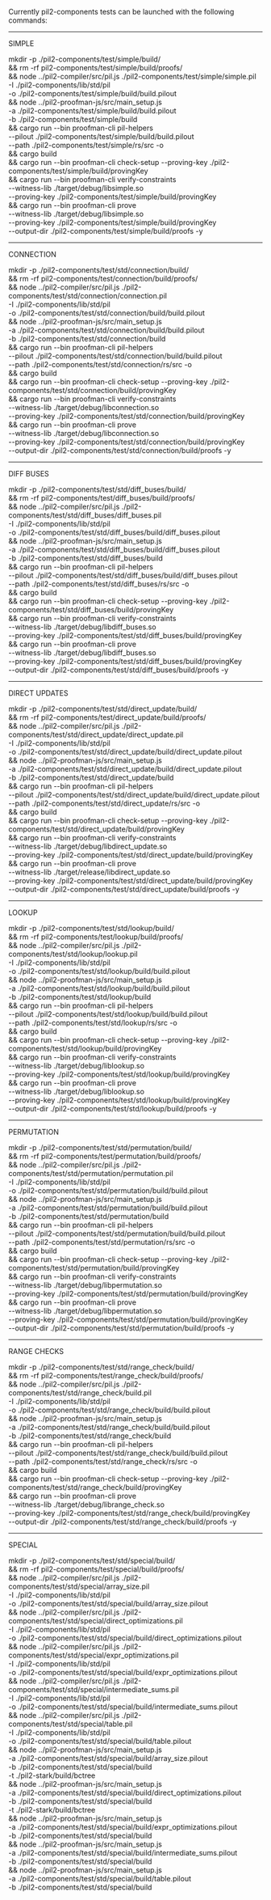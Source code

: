Currently pil2-components tests can be launched with the following commands:

------------------------------------
SIMPLE

mkdir -p ./pil2-components/test/simple/build/ \
&& rm -rf pil2-components/test/simple/build/proofs/ \
&& node ../pil2-compiler/src/pil.js ./pil2-components/test/simple/simple.pil \
     -I ./pil2-components/lib/std/pil \
     -o ./pil2-components/test/simple/build/build.pilout \
&& node ../pil2-proofman-js/src/main_setup.js \
     -a ./pil2-components/test/simple/build/build.pilout \
     -b ./pil2-components/test/simple/build \
&& cargo run --bin proofman-cli pil-helpers \
     --pilout ./pil2-components/test/simple/build/build.pilout \
     --path ./pil2-components/test/simple/rs/src -o \
&& cargo build \
&& cargo run --bin proofman-cli check-setup --proving-key ./pil2-components/test/simple/build/provingKey \
&& cargo run --bin proofman-cli verify-constraints \
     --witness-lib ./target/debug/libsimple.so \
     --proving-key ./pil2-components/test/simple/build/provingKey \
&& cargo run --bin proofman-cli prove \
     --witness-lib ./target/debug/libsimple.so \
     --proving-key ./pil2-components/test/simple/build/provingKey \
     --output-dir ./pil2-components/test/simple/build/proofs -y

------------------------------------
CONNECTION

mkdir -p ./pil2-components/test/std/connection/build/ \
&& rm -rf pil2-components/test/connection/build/proofs/ \
&& node ../pil2-compiler/src/pil.js ./pil2-components/test/std/connection/connection.pil \
     -I ./pil2-components/lib/std/pil \
     -o ./pil2-components/test/std/connection/build/build.pilout \
&& node ../pil2-proofman-js/src/main_setup.js \
     -a ./pil2-components/test/std/connection/build/build.pilout \
     -b ./pil2-components/test/std/connection/build \
&& cargo run --bin proofman-cli pil-helpers \
     --pilout ./pil2-components/test/std/connection/build/build.pilout \
     --path ./pil2-components/test/std/connection/rs/src -o \
&& cargo build \
&& cargo run --bin proofman-cli check-setup --proving-key ./pil2-components/test/std/connection/build/provingKey \
&& cargo run --bin proofman-cli verify-constraints \
     --witness-lib ./target/debug/libconnection.so \
     --proving-key ./pil2-components/test/std/connection/build/provingKey \
&& cargo run --bin proofman-cli prove \
     --witness-lib ./target/debug/libconnection.so \
     --proving-key ./pil2-components/test/std/connection/build/provingKey \
     --output-dir ./pil2-components/test/std/connection/build/proofs -y

------------------------------------
DIFF BUSES

mkdir -p ./pil2-components/test/std/diff_buses/build/ \
&& rm -rf pil2-components/test/diff_buses/build/proofs/ \
&& node ../pil2-compiler/src/pil.js ./pil2-components/test/std/diff_buses/diff_buses.pil \
     -I ./pil2-components/lib/std/pil \
     -o ./pil2-components/test/std/diff_buses/build/diff_buses.pilout \
&& node ../pil2-proofman-js/src/main_setup.js \
     -a ./pil2-components/test/std/diff_buses/build/diff_buses.pilout \
     -b ./pil2-components/test/std/diff_buses/build \
&& cargo run --bin proofman-cli pil-helpers \
     --pilout ./pil2-components/test/std/diff_buses/build/diff_buses.pilout \
     --path ./pil2-components/test/std/diff_buses/rs/src -o \
&& cargo build \
&& cargo run --bin proofman-cli check-setup --proving-key ./pil2-components/test/std/diff_buses/build/provingKey \
&& cargo run --bin proofman-cli verify-constraints \
     --witness-lib ./target/debug/libdiff_buses.so \
     --proving-key ./pil2-components/test/std/diff_buses/build/provingKey \
&& cargo run --bin proofman-cli prove \
     --witness-lib ./target/debug/libdiff_buses.so \
     --proving-key ./pil2-components/test/std/diff_buses/build/provingKey \
     --output-dir ./pil2-components/test/std/diff_buses/build/proofs -y

------------------------------------
DIRECT UPDATES

mkdir -p ./pil2-components/test/std/direct_update/build/ \
&& rm -rf pil2-components/test/direct_update/build/proofs/ \
&& node ../pil2-compiler/src/pil.js ./pil2-components/test/std/direct_update/direct_update.pil \
     -I ./pil2-components/lib/std/pil \
     -o ./pil2-components/test/std/direct_update/build/direct_update.pilout \
&& node ../pil2-proofman-js/src/main_setup.js \
     -a ./pil2-components/test/std/direct_update/build/direct_update.pilout \
     -b ./pil2-components/test/std/direct_update/build \
&& cargo run --bin proofman-cli pil-helpers \
     --pilout ./pil2-components/test/std/direct_update/build/direct_update.pilout \
     --path ./pil2-components/test/std/direct_update/rs/src -o \
&& cargo build \
&& cargo run --bin proofman-cli check-setup --proving-key ./pil2-components/test/std/direct_update/build/provingKey \
&& cargo run --bin proofman-cli verify-constraints \
     --witness-lib ./target/debug/libdirect_update.so \
     --proving-key ./pil2-components/test/std/direct_update/build/provingKey \
&& cargo run --bin proofman-cli prove \
     --witness-lib ./target/release/libdirect_update.so \
     --proving-key ./pil2-components/test/std/direct_update/build/provingKey \
     --output-dir ./pil2-components/test/std/direct_update/build/proofs -y

------------------------------------
LOOKUP

mkdir -p ./pil2-components/test/std/lookup/build/ \
&& rm -rf pil2-components/test/lookup/build/proofs/ \
&& node ../pil2-compiler/src/pil.js ./pil2-components/test/std/lookup/lookup.pil \
     -I ./pil2-components/lib/std/pil \
     -o ./pil2-components/test/std/lookup/build/build.pilout \
&& node ../pil2-proofman-js/src/main_setup.js \
     -a ./pil2-components/test/std/lookup/build/build.pilout \
     -b ./pil2-components/test/std/lookup/build \
&& cargo run --bin proofman-cli pil-helpers \
     --pilout ./pil2-components/test/std/lookup/build/build.pilout \
     --path ./pil2-components/test/std/lookup/rs/src -o \
&& cargo build \
&& cargo run --bin proofman-cli check-setup --proving-key ./pil2-components/test/std/lookup/build/provingKey \
&& cargo run --bin proofman-cli verify-constraints \
     --witness-lib ./target/debug/liblookup.so \
     --proving-key ./pil2-components/test/std/lookup/build/provingKey \
&& cargo run --bin proofman-cli prove \
     --witness-lib ./target/debug/liblookup.so \
     --proving-key ./pil2-components/test/std/lookup/build/provingKey \
     --output-dir ./pil2-components/test/std/lookup/build/proofs -y

------------------------------------
PERMUTATION

mkdir -p ./pil2-components/test/std/permutation/build/ \
&& rm -rf pil2-components/test/permutation/build/proofs/ \
&& node ../pil2-compiler/src/pil.js ./pil2-components/test/std/permutation/permutation.pil \
     -I ./pil2-components/lib/std/pil \
     -o ./pil2-components/test/std/permutation/build/build.pilout \
&& node ../pil2-proofman-js/src/main_setup.js \
     -a ./pil2-components/test/std/permutation/build/build.pilout \
     -b ./pil2-components/test/std/permutation/build \
&& cargo run --bin proofman-cli pil-helpers \
     --pilout ./pil2-components/test/std/permutation/build/build.pilout \
     --path ./pil2-components/test/std/permutation/rs/src -o \
&& cargo build \
&& cargo run --bin proofman-cli check-setup --proving-key ./pil2-components/test/std/permutation/build/provingKey \
&& cargo run --bin proofman-cli verify-constraints \
     --witness-lib ./target/debug/libpermutation.so \
     --proving-key ./pil2-components/test/std/permutation/build/provingKey \
&& cargo run --bin proofman-cli prove \
     --witness-lib ./target/debug/libpermutation.so \
     --proving-key ./pil2-components/test/std/permutation/build/provingKey \
     --output-dir ./pil2-components/test/std/permutation/build/proofs -y

------------------------------------
RANGE CHECKS

mkdir -p ./pil2-components/test/std/range_check/build/ \
&& rm -rf pil2-components/test/range_check/build/proofs/ \
&& node ../pil2-compiler/src/pil.js ./pil2-components/test/std/range_check/build.pil \
     -I ./pil2-components/lib/std/pil \
-o ./pil2-components/test/std/range_check/build/build.pilout \
&& node ../pil2-proofman-js/src/main_setup.js \
     -a ./pil2-components/test/std/range_check/build/build.pilout \
     -b ./pil2-components/test/std/range_check/build \
&& cargo run --bin proofman-cli pil-helpers \
     --pilout ./pil2-components/test/std/range_check/build/build.pilout \
     --path ./pil2-components/test/std/range_check/rs/src -o \
&& cargo build \
&& cargo run --bin proofman-cli check-setup --proving-key ./pil2-components/test/std/range_check/build/provingKey \
&& cargo run --bin proofman-cli prove \
     --witness-lib ./target/debug/librange_check.so \
     --proving-key ./pil2-components/test/std/range_check/build/provingKey \
     --output-dir ./pil2-components/test/std/range_check/build/proofs -y

------------------------------------
SPECIAL

mkdir -p ./pil2-components/test/std/special/build/ \
&& rm -rf pil2-components/test/special/build/proofs/ \
&& node ../pil2-compiler/src/pil.js ./pil2-components/test/std/special/array_size.pil \
     -I ./pil2-components/lib/std/pil \
     -o ./pil2-components/test/std/special/build/array_size.pilout \
&& node ../pil2-compiler/src/pil.js ./pil2-components/test/std/special/direct_optimizations.pil \
     -I ./pil2-components/lib/std/pil \
     -o ./pil2-components/test/std/special/build/direct_optimizations.pilout \
&& node ../pil2-compiler/src/pil.js ./pil2-components/test/std/special/expr_optimizations.pil \
     -I ./pil2-components/lib/std/pil \
     -o ./pil2-components/test/std/special/build/expr_optimizations.pilout \
&& node ../pil2-compiler/src/pil.js ./pil2-components/test/std/special/intermediate_sums.pil \
     -I ./pil2-components/lib/std/pil \
     -o ./pil2-components/test/std/special/build/intermediate_sums.pilout \
&& node ../pil2-compiler/src/pil.js ./pil2-components/test/std/special/table.pil \
     -I ./pil2-components/lib/std/pil \
     -o ./pil2-components/test/std/special/build/table.pilout \
&& node ../pil2-proofman-js/src/main_setup.js \
     -a ./pil2-components/test/std/special/build/array_size.pilout \
     -b ./pil2-components/test/std/special/build \
     -t ./pil2-stark/build/bctree \
&& node ../pil2-proofman-js/src/main_setup.js \
     -a ./pil2-components/test/std/special/build/direct_optimizations.pilout \
     -b ./pil2-components/test/std/special/build \
     -t ./pil2-stark/build/bctree \
&& node ../pil2-proofman-js/src/main_setup.js \
     -a ./pil2-components/test/std/special/build/expr_optimizations.pilout \
     -b ./pil2-components/test/std/special/build \
&& node ../pil2-proofman-js/src/main_setup.js \
     -a ./pil2-components/test/std/special/build/intermediate_sums.pilout \
     -b ./pil2-components/test/std/special/build \
&& node ../pil2-proofman-js/src/main_setup.js \
     -a ./pil2-components/test/std/special/build/table.pilout \
     -b ./pil2-components/test/std/special/build